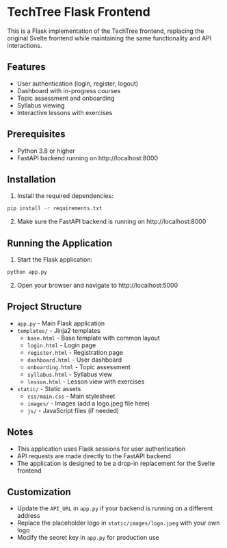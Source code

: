 # TechTree Flask Frontend

This is a Flask implementation of the TechTree frontend, replacing the original Svelte frontend while maintaining the same functionality and API interactions.

## Features

- User authentication (login, register, logout)
- Dashboard with in-progress courses
- Topic assessment and onboarding
- Syllabus viewing
- Interactive lessons with exercises

## Prerequisites

- Python 3.8 or higher
- FastAPI backend running on http://localhost:8000

## Installation

1. Install the required dependencies:

```bash
pip install -r requirements.txt
```

2. Make sure the FastAPI backend is running on http://localhost:8000

## Running the Application

1. Start the Flask application:

```bash
python app.py
```

2. Open your browser and navigate to http://localhost:5000

## Project Structure

- `app.py` - Main Flask application
- `templates/` - Jinja2 templates
  - `base.html` - Base template with common layout
  - `login.html` - Login page
  - `register.html` - Registration page
  - `dashboard.html` - User dashboard
  - `onboarding.html` - Topic assessment
  - `syllabus.html` - Syllabus view
  - `lesson.html` - Lesson view with exercises
- `static/` - Static assets
  - `css/main.css` - Main stylesheet
  - `images/` - Images (add a logo.jpeg file here)
  - `js/` - JavaScript files (if needed)

## Notes

- This application uses Flask sessions for user authentication
- API requests are made directly to the FastAPI backend
- The application is designed to be a drop-in replacement for the Svelte frontend

## Customization

- Update the `API_URL` in `app.py` if your backend is running on a different address
- Replace the placeholder logo in `static/images/logo.jpeg` with your own logo
- Modify the secret key in `app.py` for production use